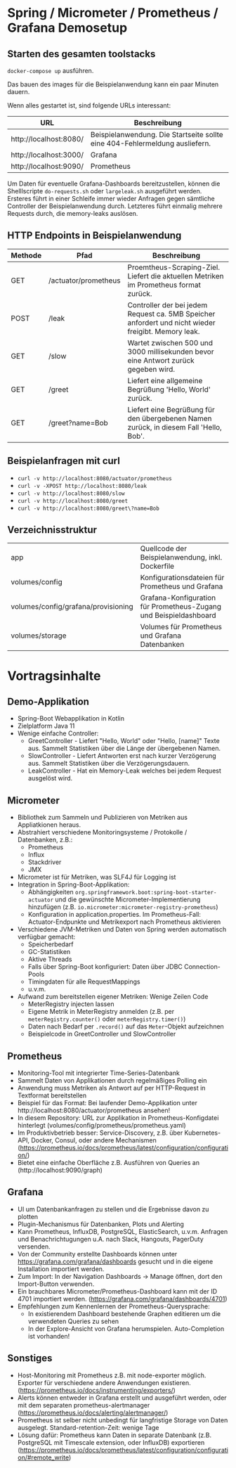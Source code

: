 # Spring / Micrometer / Prometheus / Grafana Demosetup

## Starten des gesamten toolstacks

`docker-compose up` ausführen.

Das bauen des images für die Beispielanwendung kann ein paar Minuten dauern.

Wenn alles gestartet ist, sind folgende URLs interessant:  

| URL | Beschreibung |
| --- | ------------ | 
| http://localhost:8080/ | Beispielanwendung. Die Startseite sollte eine 404-Fehlermeldung ausliefern. |
| http://localhost:3000/ | Grafana |
| http://localhost:9090/ | Prometheus|

Um Daten für eventuelle Grafana-Dashboards bereitzustellen, können die Shelllscripte `do-requests.sh` oder `largeleak.sh` ausgeführt werden.  
Ersteres führt in einer Schleife immer wieder Anfragen gegen sämtliche Controller der Beispielanwendung durch. Letzteres führt einmalig mehrere Requests durch, die memory-leaks auslösen.


## HTTP Endpoints in Beispielanwendung

| Methode | Pfad | Beschreibung |
|-------- | ---- | ----------- |
| GET | /actuator/prometheus | Proemtheus-Scraping-Ziel. Liefert die aktuellen Metriken im Prometheus format zurück. |
| POST | /leak | Controller der bei jedem Request ca. 5MB Speicher anfordert und nicht wieder freigibt. Memory leak. |
| GET | /slow | Wartet zwischen 500 und 3000 millisekunden bevor eine Antwort zurück gegeben wird. |
| GET | /greet | Liefert eine allgemeine Begrüßung 'Hello, World' zurück. |
| GET | /greet?name=Bob | Liefert eine Begrüßung für den übergebenen Namen zurück, in diesem Fall 'Hello, Bob'. |

## Beispielanfragen mit curl

* `curl -v http://localhost:8080/actuator/prometheus`
* `curl -v -XPOST http://localhost:8080/leak`
* `curl -v http://localhost:8080/slow`
* `curl -v http://localhost:8080/greet`
* `curl -v http://localhost:8080/greet\?name=Bob`

## Verzeichnisstruktur

| | |
|----|----|
| app | Quellcode der Beispielanwendung, inkl. Dockerfile |
| volumes/config | Konfigurationsdateien für Prometheus und Grafana |
| volumes/config/grafana/provisioning | Grafana-Konfiguration für Prometheus-Zugang und Beispieldashboard |  
| volumes/storage | Volumes für Prometheus und Grafana Datenbanken |

# Vortragsinhalte

## Demo-Applikation

* Spring-Boot Webapplikation in Kotlin
* Zielplatform Java 11
* Wenige einfache Controller:
    * GreetController - Liefert "Hello, World" oder "Hello, [name]" Texte aus. Sammelt Statistiken über die Länge der übergebenen Namen.
    * SlowController - Liefert Antworten erst nach kurzer Verzögerung aus. Sammelt Statistiken über die Verzögerungsdauern.
    * LeakController - Hat ein Memory-Leak welches bei jedem Request ausgelöst wird.

## Micrometer

* Bibliothek zum Sammeln und Publizieren von Metriken aus Appliatkionen heraus.
* Abstrahiert verschiedene Monitoringsysteme / Protokolle / Datenbanken, z.B.:
    * Prometheus
    * Influx
    * Stackdriver
    * JMX
* Micrometer ist für Metriken, was SLF4J für Logging ist
* Integration in Spring-Boot-Applikation:
    * Abhängigkeiten `org.springframework.boot:spring-boot-starter-actuator` und die gewünschte Micrometer-Implementierung hinzufügen (z.B. `io.micrometer:micrometer-registry-prometheus`)
    * Konfiguration in application.properties. Im Prometheus-Fall: Actuator-Endpunkte und Metrikexport nach Prometheus aktivieren
* Verschiedene JVM-Metriken und Daten von Spring werden automatisch verfügbar gemacht:
    * Speicherbedarf
    * GC-Statistiken
    * Aktive Threads
    * Falls über Spring-Boot konfiguriert: Daten über JDBC Connection-Pools
    * Timingdaten für alle RequestMappings
    * u.v.m.
* Aufwand zum bereitstellen eigener Metriken: Wenige Zeilen Code
    * MeterRegistry injecten lassen
    * Eigene Metrik in MeterRegistry anmelden (z.B. per `meterRegistry.counter()` oder `meterRegistry.timer()`)
    * Daten nach Bedarf per `.record()` auf das `Meter`-Objekt aufzeichnen
    * Beispielcode in GreetController und SlowController 

## Prometheus

* Monitoring-Tool mit integrierter Time-Series-Datenbank
* Sammelt Daten von Applikationen durch regelmäßiges Polling ein
* Anwendung muss Metriken als Antwort auf per HTTP-Request in Textformat bereitstellen
* Beispiel für das Format: Bei laufender Demo-Applikation unter http://localhost:8080/actuator/prometheus ansehen!
* In diesem Repository: URL zur Applikation in Prometheus-Konfigdatei hinterlegt (volumes/config/prometheus/prometheus.yaml)
* Im Produktivbetrieb besser: Service-Discovery, z.B. über Kubernetes-API, Docker, Consul, oder andere Mechanismen (https://prometheus.io/docs/prometheus/latest/configuration/configuration/)
* Bietet eine einfache Oberfläche z.B. Ausführen von Queries an (http://localhost:9090/graph)

## Grafana

* UI um Datenbankanfragen zu stellen und die Ergebnisse davon zu plotten
* Plugin-Mechanismus für Datenbanken, Plots und Alerting
* Kann Prometheus, InfluxDB, PostgreSQL, ElasticSearch, u.v.m. Anfragen und Benachrichtugungen u.A. nach Slack, Hangouts, PagerDuty versenden.
* Von der Community erstellte Dashboards können unter https://grafana.com/grafana/dashboards gesucht und in die eigene Installation importiert werden.
* Zum Import: In der Navigation Dashboards -> Manage öffnen, dort den Import-Button verwenden.
* Ein brauchbares Micrometer/Prometheus-Dashboard kann mit der ID 4701 importiert werden. (https://grafana.com/grafana/dashboards/4701)
* Empfehlungen zum Kennenlernen der Prometheus-Querysprache: 
    * In existierendem Dashboard bestehende Graphen editieren um die verwendeten Queries zu sehen
    * In der Explore-Ansicht von Grafana herumspielen. Auto-Completion ist vorhanden! 

## Sonstiges
* Host-Monitoring mit Prometheus z.B. mit node-exporter möglich. Exporter für verschiedene andere Anwendungen existieren. (https://prometheus.io/docs/instrumenting/exporters/)
* Alerts können entweder in Grafana erstellt und ausgeführt werden, oder mit dem separaten prometheus-alertmanager (https://prometheus.io/docs/alerting/alertmanager/)
* Prometheus ist selber nicht unbedingt für langfristige Storage von Daten ausgelegt. Standard-retention-Zeit: wenige Tage
* Lösung dafür: Prometheus kann Daten in separate Datenbank (z.B. PostgreSQL mit Timescale extension, oder InfluxDB) exportieren (https://prometheus.io/docs/prometheus/latest/configuration/configuration/#remote_write)
